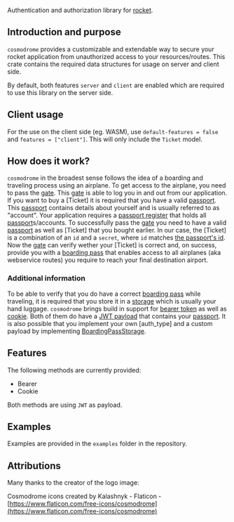 Authentication and authorization library for [rocket](https://rocket.rs).

## Introduction and purpose

`cosmodrome` provides a customizable and extendable way to secure your rocket application from unauthorized access to your resources/routes.
This crate contains the required data structures for usage on server and client side.

By default, both features `server` and `client` are enabled which are required to use this library on the server side.

## Client usage

For the use on the client side (eg. WASM), use `default-features = false` and `features = ["client"]`. This will only include the `Ticket` model.

## How does it work?

`cosmodrome` in the broadest sense follows the idea of a boarding and traveling process using an airplane.
To get access to the airplane, you need to pass the [gate](gate::Gate). This [gate](gate::Gate) is able to log you in and out from our application.
If you want to buy a [Ticket] it is required that you have a valid [passport](passport::Passport). This [passport](passport::Passport)
contains details about yourself and is usually referred to as "account". Your application requires a [passport register](passport_register::PassportRegister)
that holds all [passport](passport::Passport)s/accounts.
To successfully pass the [gate](gate::Gate) you need to have a valid [passport](passport::Passport) as well as [Ticket] that you bought earlier.
In our case, the [Ticket] is a combination of an `id` and a `secret`, where `id` matches [the passport's id](passport::Passport::id).
Now the [gate](gate::Gate) can verify wether your [Ticket] is correct and, on success, provide you with a [boarding pass](boarding_pass::BoardingPass) that enables
access to all airplanes (aka webservice routes) you require to reach your final destination airport.

### Additional information

To be able to verify that you do have a correct [boarding pass](boarding_pass::BoardingPass) while traveling, it is required that you store it in
a [storage](storage::Storage) which is usually your hand luggage. `cosmodrome` brings build in support for [bearer token](auth_type::Bearer) as well as [cookie](auth_type::Cookie). Both
of them do have a [JWT payload](boarding_pass::payloads::JsonWebToken) that contains your [passport](passport::Passport). It is also possible that you implement your own [auth_type] and a custom payload by
implementing [BoardingPassStorage](storage::BoardingPassStorage).

## Features

The following methods are currently provided:

* Bearer
* Cookie

Both methods are using `JWT` as payload.

## Examples

Examples are provided in the `examples` folder in the repository.

## Attributions

Many thanks to the creator of the logo image:

Cosmodrome icons created by Kalashnyk - Flaticon - [https://www.flaticon.com/free-icons/cosmodrome](https://www.flaticon.com/free-icons/cosmodrome)
